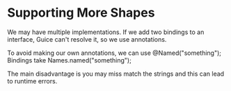 # Supporting More Shapes
We may have multiple implementations. If we add two bindings to an interface, Guice can't resolve it, so we use annotations.

To avoid making our own annotations, we can use @Named("something");
Bindings take Names.named("something");

The main disadvantage is you may miss match the strings and this can lead to runtime errors.